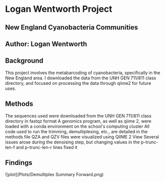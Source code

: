 # Logan Wentworth Project
## New England Cyanobacteria Communities
## Author: Logan Wentworth
## Background
This project involves the metabarcoding of cyanobacteria, specifically in the New England area. I downloaded the data from the UNH GEN 711/811 class directory, and focused on processing the data through qiime2 for future uses.
## Methods
The sequences used were downloaded from the UNH GEN 711/811 class directory in fastqz format
A genomics program, as well as qiime 2, were loaded with a conda environment on the school's computing cluster
All code used to run the trimming, demultiplexing, etc., are detailed in the methods file
QZA and QZV files were visualized using QIIME 2 View
Several issues arose during the denoising step, but changing values in the p-trunc-len-f and p-trunc-len-r lines fixed it
## Findings
![plot](Plots/Demultiplex Summary Forward.png)
